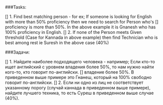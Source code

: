 ###Tasks:

[] 1. Find best matching person - for ex; If someone is looking for English 
with more than 50% proficiency then we need to search for Person who's 
[] proficiency is more than 50%. In the above example it is Gnanesh who has 
100% proficiency in English. 
[] 2. If none of the Person meets Given threshold (Case for Kannada in above example) 
then find Technician who is best among rest ie Suresh in the above case (40%)

###Задачи:

[] 1. Найдите наиболее подходящего человека - например; Если кто-то ищет английский 
с уровнем владения более 50%, то нам нужно найти кого-то, кто говорит по-английски. 
[] владение более 50%. В приведенном выше примере это Гнанеш, который на 100% свободно 
говорит по-английски. 
[] 2. Если ни одно из лиц не соответствует указанному порогу 
(случай каннада в приведенном выше примере), найдите лучшего техника, то есть Суреш 
в приведенном выше случае (40%).